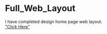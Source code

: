 # Full_Web_Layout
I have completed design home page web layout.<br>
<a href="https://shahriarkabir04.github.io/Full_Web_Layout/">"Click Here"</a>
